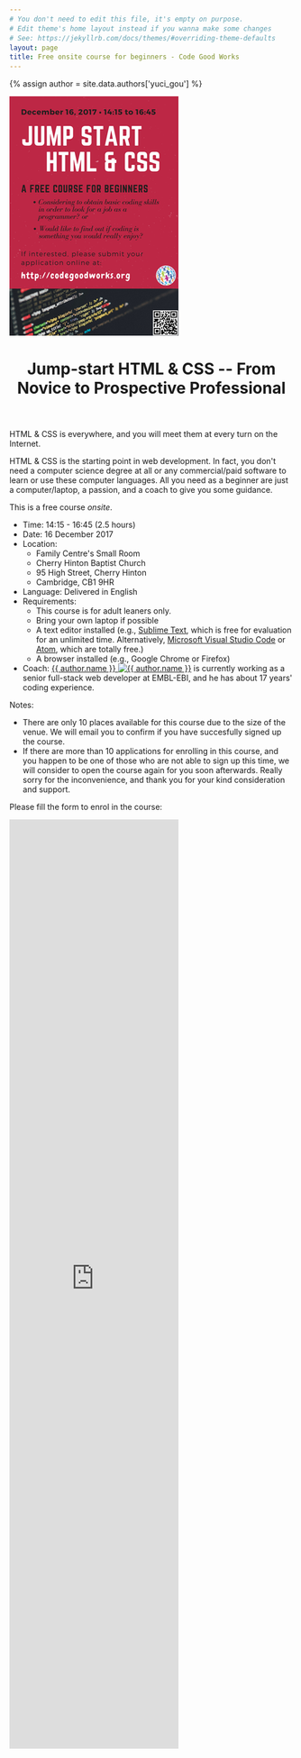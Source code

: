 ```yaml
---
# You don't need to edit this file, it's empty on purpose.
# Edit theme's home layout instead if you wanna make some changes
# See: https://jekyllrb.com/docs/themes/#overriding-theme-defaults
layout: page
title: Free onsite course for beginners - Code Good Works
---
```


{% assign author = site.data.authors['yuci_gou'] %}

<!--<img class="poster" src="/assets/images/2017-12-16-jump-start-html-css.png">-->

<picture>
    <source media="(min-width: 500px)" srcset="/assets/images/2017-12-16-jump-start-html-css.png">
    <img class="poster" src="/assets/images/2017-12-16-jump-start-html-css-mobile.png" alt="Course Poster">
</picture>

<header>
  <h1>Jump-start HTML & CSS <span class="subtitle">-- From Novice to Prospective Professional</span></h1>
</header>


<p>HTML & CSS is everywhere, and you will meet them at every turn on the Internet.</p>
<p>HTML & CSS is the starting point in web development. In fact, you don't need a computer science degree at all or any commercial/paid software to learn or use these computer languages. All you need as a beginner are just a computer/laptop, a passion, and a coach to give you some guidance.</p>
 
<p>This is a free course <em>onsite</em>.</p>

<ul class="course-info">
<li>Time: 14:15 - 16:45 (2.5 hours)
</li>
<li>Date: 16 December 2017
</li>
<li>Location: 
  <ul class="location">
    <li>Family Centre's Small Room</li>
    <li>Cherry Hinton Baptist Church</li>
    <li>95 High Street, Cherry Hinton</li>
    <li>Cambridge, CB1 9HR</li>
  </ul>
</li>
<li>Language: Delivered in English</li>
<li>Requirements:
  <ul class="requirement">
    <li>This course is for adult leaners only.</li>
    <li>Bring your own laptop if possible</li>
    <li>A text editor installed 
(e.g., <a href="https://www.sublimetext.com/">Sublime Text</a>, which is free for evaluation for an unlimited time. Alternatively, <a href="https://code.visualstudio.com/download">Microsoft Visual Studio Code</a> or <a href="https://atom.io/">Atom</a>, which are totally free.)</li>
    <li>A browser installed (e.g., Google Chrome or Firefox)</li>
  </ul>
</li>
<li>Coach: <a href="{{ author.linkedin }}">{{ author.name }}&nbsp;<img class="gravatar" src="{{ author.linkedinimage }}" alt="{{ author.name }}" width="24" height="24"></a> is currently working as a senior full-stack web developer at EMBL-EBI, 
and he has about 17 years' coding experience.
</li>
</ul>

<div class="notes">
    <p>Notes:</p>
    <ul>
    <li>
    There are only 10 places available for this course due to the size of the venue.
    We will email you to confirm if you have succesfully signed up the course.
    </li>
    <li>
    If there are more than 10 applications for enrolling in this course, 
    and you happen to be one of those who are not able to sign up this time, 
    we will consider to open the course again for you soon afterwards. 
    Really sorry for the inconvenience, and thank you for your kind consideration and support.
    </li>
    </ul>
</div>

<p>
Please fill the form to enrol in the course:
</p>

<iframe src="https://docs.google.com/forms/d/e/1FAIpQLSdkcwBkfqQ8lVDt8tI2MLv8TUZeTTg1SL3LVCLUPheyih_YPA/viewform?embedded=true" height="1650" frameborder="0" marginheight="0" marginwidth="0">Loading...</iframe>

<!--
<form id="application-form" method="POST" action="http://formspree.io/xxx@gmail.com">

  <input type="hidden" name="_subject" value="Application for course Jump-start HTML & CSS" />
  <label for="fullname">Your full name:</label>
  <input type="text" name="fullname" placeholder="Your full name" size="30" required/>

  <label for="email">Your email:</label>
  <input type="email" name="_replyto" placeholder="Your email" size="30" required/>
  
  <input type="radio" name="enrolment" value="signup" checked="checked"> Sign up
  <input type="radio" name="enrolment" value="withdraw"> Withdraw
  
  <label for="message">Message (optional):</label>
  <textarea name="message" id="message" placeholder="" rows="5" cols="31" maxlength="200"></textarea>
  <input type="text" name="_gotcha" style="display:none" />
  <button type="submit">Send</button>

</form>
-->

<script src="{{'/assets/js/enrolment.js'}}"></script>

